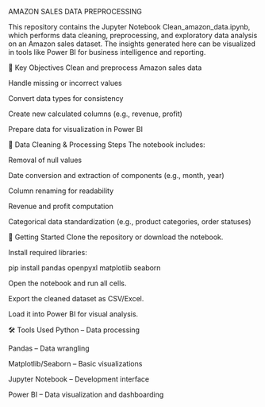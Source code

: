 AMAZON SALES DATA PREPROCESSING

This repository contains the Jupyter Notebook Clean_amazon_data.ipynb, which performs data cleaning, preprocessing, and exploratory data analysis on an Amazon sales dataset. The insights generated here can be visualized in tools like Power BI for business intelligence and reporting.


📌 Key Objectives
Clean and preprocess Amazon sales data

Handle missing or incorrect values

Convert data types for consistency

Create new calculated columns (e.g., revenue, profit)

Prepare data for visualization in Power BI

🧹 Data Cleaning & Processing Steps
The notebook includes:

Removal of null values

Date conversion and extraction of components (e.g., month, year)

Column renaming for readability

Revenue and profit computation

Categorical data standardization (e.g., product categories, order statuses)


🚀 Getting Started
Clone the repository or download the notebook.

Install required libraries:

pip install pandas openpyxl matplotlib seaborn


Open the notebook and run all cells.

Export the cleaned dataset as CSV/Excel.

Load it into Power BI for visual analysis.


🛠 Tools Used
Python – Data processing

Pandas – Data wrangling

Matplotlib/Seaborn – Basic visualizations

Jupyter Notebook – Development interface

Power BI – Data visualization and dashboarding